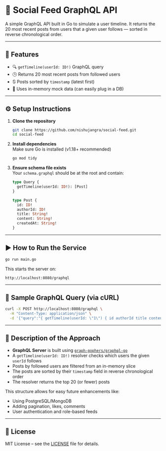 # 📘 Social Feed GraphQL API

A simple GraphQL API built in Go to simulate a user timeline. It returns the 20 most recent posts from users that a given user follows — sorted in reverse chronological order.

---

## 🚀 Features

- 🔍 `getTimeline(userId: ID!)` GraphQL query
- 🕒 Returns 20 most recent posts from followed users
- 🔃 Posts sorted by `timestamp` (latest first)
- 🧠 Uses in-memory mock data (can easily plug in a DB)

---

## ⚙️ Setup Instructions

1. **Clone the repository**  
   ```bash
   git clone https://github.com/nishujangra/social-feed.git
   cd social-feed
   ```

2. **Install dependencies**  
   Make sure Go is installed (v1.18+ recommended)

   ```bash
   go mod tidy
   ```

3. **Ensure schema file exists**  
   Your `schema.graphql` should be at the root and contain:

   ```graphql
   type Query {
     getTimeline(userId: ID!): [Post]
   }

   type Post {
     id: ID!
     authorId: ID!
     title: String!
     content: String!
     createdAt: String!
   }
   ```

---

## ▶️ How to Run the Service

```bash
go run main.go
```

This starts the server on:

```
http://localhost:8080/graphql
```

---

## 🧪 Sample GraphQL Query (via cURL)

```bash
curl -X POST http://localhost:8080/graphql \
  -H "Content-Type: application/json" \
  -d '{"query":"{ getTimeline(userId: \"1\") { id authorId title content createdAt } }"}'
```

---

## 🧠 Description of the Approach

- **GraphQL Server** is built using [`graph-gophers/graphql-go`](https://github.com/graph-gophers/graphql-go)
- A `getTimeline(userId: ID!)` resolver checks which users the given `userId` follows
- Posts by followed users are filtered from an in-memory slice
- The posts are sorted by their `timestamp` field in reverse chronological order
- The resolver returns the top 20 (or fewer) posts

This structure allows for easy future enhancements like:
- Using PostgreSQL/MongoDB
- Adding pagination, likes, comments
- User authentication and role-based feeds

---

## 📄 License

MIT License – see the [LICENSE](LICENSE.md) file for details.